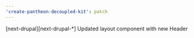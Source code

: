 ```yaml
---
'create-pantheon-decoupled-kit': patch
---
```


[next-drupal][next-drupal-*] Updated layout component with new Header
